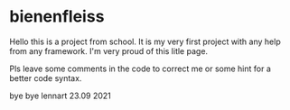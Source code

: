 # bienenfleiss

Hello this is a project from school. It is my very first project with any help from any framework.
I'm very proud of this litle page. 

Pls leave some comments in the code to correct me or some hint for a better code syntax. 


bye bye lennart 23.09 2021
